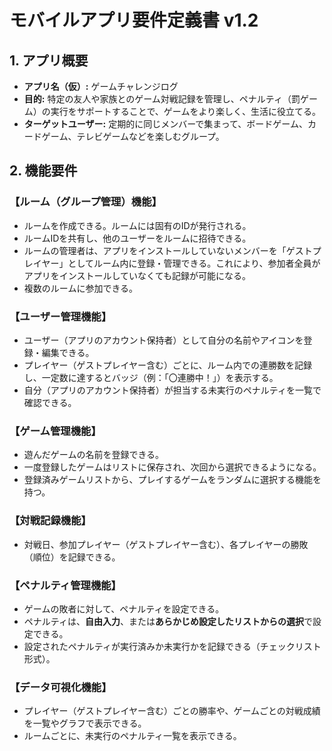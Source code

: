 # モバイルアプリ要件定義書 v1.2

## 1. アプリ概要

- **アプリ名（仮）:** ゲームチャレンジログ
- **目的:** 特定の友人や家族とのゲーム対戦記録を管理し、ペナルティ（罰ゲーム）の実行をサポートすることで、ゲームをより楽しく、生活に役立てる。
- **ターゲットユーザー:** 定期的に同じメンバーで集まって、ボードゲーム、カードゲーム、テレビゲームなどを楽しむグループ。

## 2. 機能要件

### 【ルーム（グループ管理）機能】
- ルームを作成できる。ルームには固有のIDが発行される。
- ルームIDを共有し、他のユーザーをルームに招待できる。
- ルームの管理者は、アプリをインストールしていないメンバーを「ゲストプレイヤー」としてルーム内に登録・管理できる。これにより、参加者全員がアプリをインストールしていなくても記録が可能になる。
- 複数のルームに参加できる。

### 【ユーザー管理機能】
- ユーザー（アプリのアカウント保持者）として自分の名前やアイコンを登録・編集できる。
- プレイヤー（ゲストプレイヤー含む）ごとに、ルーム内での連勝数を記録し、一定数に達するとバッジ（例：「〇連勝中！」）を表示する。
- 自分（アプリのアカウント保持者）が担当する未実行のペナルティを一覧で確認できる。

### 【ゲーム管理機能】
- 遊んだゲームの名前を登録できる。
- 一度登録したゲームはリストに保存され、次回から選択できるようになる。
- 登録済みゲームリストから、プレイするゲームをランダムに選択する機能を持つ。

### 【対戦記録機能】
- 対戦日、参加プレイヤー（ゲストプレイヤー含む）、各プレイヤーの勝敗（順位）を記録できる。

### 【ペナルティ管理機能】
- ゲームの敗者に対して、ペナルティを設定できる。
- ペナルティは、**自由入力**、または**あらかじめ設定したリストからの選択**で設定できる。
- 設定されたペナルティが実行済みか未実行かを記録できる（チェックリスト形式）。

### 【データ可視化機能】
- プレイヤー（ゲストプレイヤー含む）ごとの勝率や、ゲームごとの対戦成績を一覧やグラフで表示できる。
- ルームごとに、未実行のペナルティ一覧を表示できる。    